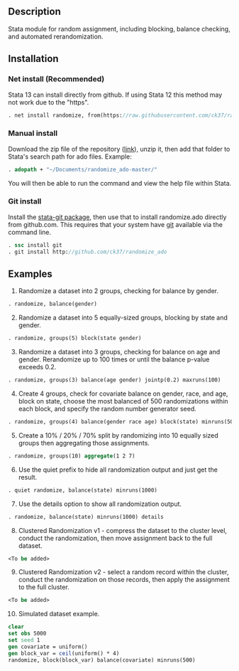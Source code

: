 ## Description

Stata module for random assignment, including blocking, balance checking, and automated rerandomization.

## Installation

### Net install (Recommended)

Stata 13 can install directly from github. If using Stata 12 this method may not work due to the "https".

  ```stata
  . net install randomize, from(https://raw.githubusercontent.com/ck37/randomize_ado/master/)
  ```

### Manual install

Download the zip file of the repository ([link](https://github.com/ck37/randomize_ado/archive/master.zip)), unzip it, then add that folder to Stata's search path for ado files. Example:

  ```stata
  . adopath + "~/Documents/randomize_ado-master/"
  ```

You will then be able to run the command and view the help file within Stata.

### Git install

Install the [stata-git package](https://github.com/coderigo/stata-git), then use that to install randomize.ado directly from github.com. This requires that your system have [git](http://git-scm.com/) available via the command line.

  ```stata
  . ssc install git
  . git install http://github.com/ck37/randomize_ado
  ```


## Examples

1. Randomize a dataset into 2 groups, checking for balance by gender.

  ```stata
  . randomize, balance(gender)
  ```

2. Randomize a dataset into 5 equally-sized groups, blocking by state and gender.

  ```stata
  . randomize, groups(5) block(state gender)
  ```

3. Randomize a dataset into 3 groups, checking for balance on age and gender. Rerandomize up to 100 times or until the balance p-value exceeds 0.2.

  ```stata
  . randomize, groups(3) balance(age gender) jointp(0.2) maxruns(100)
  ```

4. Create 4 groups, check for covariate balance on gender, race, and age, block on state, choose the most balanced of 500 randomizations within each block, and specify the random number generator seed.

  ```stata
  . randomize, groups(4) balance(gender race age) block(state) minruns(500) seed(1)
  ```

5. Create a 10% / 20% / 70% split by randomizing into 10 equally sized groups then aggregating those assignments.

  ```stata
  . randomize, groups(10) aggregate(1 2 7)
  ```  

6. Use the quiet prefix to hide all randomization output and just get the result.

  ```stata
  . quiet randomize, balance(state) minruns(1000)
  ```

7. Use the details option to show all randomization output.

  ```stata
  . randomize, balance(state) minruns(1000) details
  ```

8. Clustered Randomization v1 - compress the dataset to the cluster level, conduct the randomization, then move assignment back to the full dataset.

  ```stata
  <To be added>
  ```

9. Clustered Randomization v2 - select a random record within the cluster, conduct the randomization on those records, then apply the assignment to the full cluster.

  ```stata
  <To be added>
  ```

10. Simulated dataset example.

  ```stata
  clear
  set obs 5000
  set seed 1
  gen covariate = uniform()
  gen block_var = ceil(uniform() * 4)
  randomize, block(block_var) balance(covariate) minruns(500)
  ```
